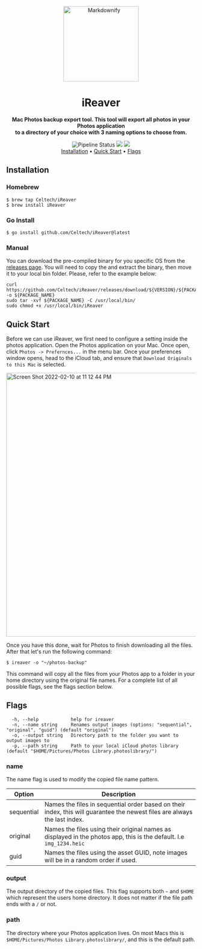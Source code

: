 <div align="center">
  <a href="http://www.amitmerchant.com/electron-markdownify"><img src="https://www.clipartmax.com/png/full/33-336258_drawing-clipart-transparent-polaroid-clipart.png" alt="Markdownify" width="200"></a>
  <h1>iReaver</h1>
</div>

<div align="center">
    <p>
        <strong>
            Mac Photos backup export tool. This tool will export all photos in your Photos application<br> to a directory
            of your choice with 3 naming options to choose from.
        </strong>
    </p>
</div>

<div align="center">
    <img src="https://github.com/Celtech/iReaver/actions/workflows/release.yml/badge.svg"
     alt="Pipeline Status">
    <img src="https://img.shields.io/badge/apache%20version-2.4-orange?&logo=apache">
    <img src="https://img.shields.io/badge/binary%20size-1.4%20MB-blue?&logo=go">
</div>

<div align="center">
  <a href="#installation">Installation</a> •
  <a href="#quick-start">Quick Start</a> •
  <a href="#flags">Flags</a>
</div>

## Installation

### Homebrew

```shell
$ brew tap Celtech/iReaver
$ brew install iReaver
```

### Go Install

```shell
$ go install github.com/Celtech/iReaver@latest
```

### Manual

You can download the pre-compiled binary for you specific OS from the [releases page](https://github.com/Celtech/iReaver/releases). 
You will need to copy the and extract the binary, then move it to your local bin folder. Please, refer to the example below:
```shell
curl https://github.com/Celtech/iReaver/releases/download/${VERSION}/${PACKAGE_NAME} -o ${PACKAGE_NAME}
sudo tar -xvf ${PACKAGE_NAME} -C /usr/local/bin/
sudo chmod +x /usr/local/bin/iReaver
```

## Quick Start
Before we can use iReaver, we first need to configure a setting inside the photos application. Open the Photos application 
on your Mac. Once open, click `Photos -> Prefernces...` in the menu bar. Once your preferences window opens, head to the 
iCloud tab, and ensure that `Download Originals to this Mac` is selected.

<img width="700" alt="Screen Shot 2022-02-10 at 11 12 44 PM" src="https://user-images.githubusercontent.com/7949140/153540857-3148ffd7-fe84-4ad8-8cd7-4e1652983f99.png">

Once you have this done, wait for Photos to finish downloading all the files. After that let's run the following command:

```shell
$ ireaver -o "~/photos-backup"
```

This command will copy all the files from your Photos app to a folder in your home directory using the original file names. 
For a complete list of all possible flags, see the flags section below.

## Flags
```shell
  -h, --help            help for ireaver
  -n, --name string     Renames output images (options: "sequential", "original", "guid") (default "original")
  -o, --output string   Directory path to the folder you want to output images to
  -p, --path string     Path to your local iCloud photos library (default "$HOME/Pictures/Photos Library.photoslibrary/")
```

### name
The name flag is used to modify the copied file name pattern.

| Option     | Description                                                                                                               |
|------------|---------------------------------------------------------------------------------------------------------------------------|
| sequential | Names the files in sequential order based on their index, this will guarantee the newest files are always the last index. |
| original   | Names the files using their original names as displayed in the photos app, this is the default. I.e `img_1234.heic`       |
| guid       | Names the files using the asset GUID, note images will be in a random order if used.                                      |

### output
The output directory of the copied files. This flag supports both `~` and `$HOME` which represent the users home directory.
It does not matter if the file path ends with a `/` or not.

### path
The directory where your Photos application lives. On most Macs this is `$HOME/Pictures/Photos Library.photoslibrary/`,
and this is the default path.